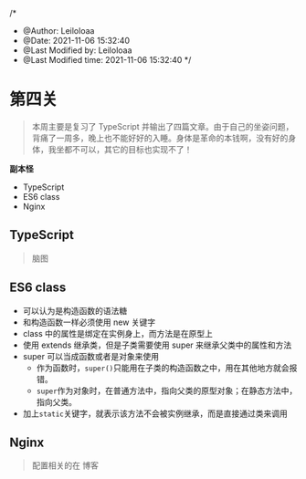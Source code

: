 /*
 * @Author: Leiloloaa 
 * @Date: 2021-11-06 15:32:40 
 * @Last Modified by:   Leiloloaa 
 * @Last Modified time: 2021-11-06 15:32:40 
 */

# 第四关

> 本周主要是复习了 TypeScript 并输出了四篇文章。由于自己的坐姿问题，背痛了一周多，晚上也不能好好的入睡。身体是革命的本钱啊，没有好的身体，我坐都不可以，其它的目标也实现不了！

**副本怪**

- TypeScript
- ES6 class
- Nginx

## TypeScript

> 脑图

## ES6 class

- 可以认为是构造函数的语法糖
- 和构造函数一样必须使用 new 关键字
- class 中的属性是绑定在实例身上，而方法是在原型上
- 使用 extends 继承类，但是子类需要使用 super 来继承父类中的属性和方法
- super 可以当成函数或者是对象来使用
  - 作为函数时，`super()`只能用在子类的构造函数之中，用在其他地方就会报错。
  - `super`作为对象时，在普通方法中，指向父类的原型对象；在静态方法中，指向父类。
- 加上`static`关键字，就表示该方法不会被实例继承，而是直接通过类来调用

## Nginx

> 配置相关的在 博客